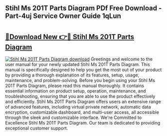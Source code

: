 ## Stihl Ms 201T Parts Diagram PDf Free Download - Part-4uj Service Owner Guide 1qLun

# <h2><a href="http://dfkmta.blite.top/?on=Stihl+Ms+201T+Parts+Diagram">🔗Download New 👉🔴 Stihl Ms 201T Parts Diagram</a></h2>

[![Stihl Ms 201T Parts Diagram download](https://i.imgur.com/lujVjoI.png)](http://dfkmta.blite.top/?on=Stihl+Ms+201T+Parts+Diagram)
Greetings and welcome to the user manual for your newly updated Stihl Ms 201T Parts Diagram. This manual is specifically designed to help you get the most out of your product by providing a thorough explanation of its features, setup, usage, maintenance, and problem-solving. Before you begin using your Stihl Ms 201T Parts Diagram, please read this manual thoroughly. It contains essential information on product setup, operation, maintenance, and troubleshooting, ensuring that you are able to use the product effectively and efficiently. Stihl Ms 201T Parts Diagram offers users an extensive range of advanced features, including virtual private network, automatic data encryption, customizable dashboard, and multi-user access, all accessible through the sleek and customizable interface. We're Committed to Excellence Stihl Ms 201T Parts Diagram. Our team is dedicated to providing exceptional customer support.
